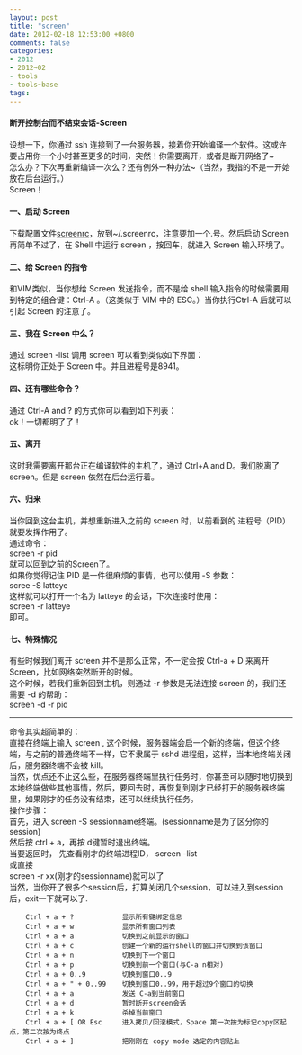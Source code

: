 ```yaml
---
layout: post
title: "screen"
date: 2012-02-18 12:53:00 +0800
comments: false
categories:
- 2012
- 2012~02
- tools
- tools~base
tags: 
---
```


#### 断开控制台而不结束会话-Screen

设想一下，你通过 ssh 连接到了一台服务器，接着你开始编译一个软件。这或许要占用你一个小时甚至更多的时间，突然！你需要离开，或者是断开网络了~  
怎么办？下次再重新编译一次么？还有例外一种办法~（当然，我指的不是一开始放在后台运行。）  
Screen！

#### 一、启动 Screen
下载配置文件[screenrc](/download/tools/screenrc)，放到~/.screenrc，注意要加一个.号。然后启动 Screen 再简单不过了，在 Shell 中运行 screen ，按回车，就进入 Screen 输入环境了。

#### 二、给 Screen 的指令
和VIM类似，当你想给 Screen 发送指令，而不是给 shell 输入指令的时候需要用到特定的组合键：Ctrl-A 。（这类似于 VIM 中的 ESC。）当你执行Ctrl-A 后就可以引起 Screen 的注意了。

#### 三、我在 Screen 中么？
通过 screen -list 调用 screen 可以看到类似如下界面：  
这标明你正处于 Screen 中。并且进程号是8941。

#### 四、还有哪些命令？
通过 Ctrl-A and ? 的方式你可以看到如下列表：  
ok！一切都明了了！

#### 五、离开
这时我需要离开那台正在编译软件的主机了，通过 Ctrl+A and D。我们脱离了 screen。但是 screen 依然在后台运行着。

#### 六、归来
当你回到这台主机，并想重新进入之前的 screen 时，以前看到的 进程号（PID）就要发挥作用了。  
通过命令：  
screen -r pid  
就可以回到之前的Screen了。  
如果你觉得记住 PID 是一件很麻烦的事情，也可以使用 -S 参数：  
scree  -S latteye  
这样就可以打开一个名为 latteye 的会话，下次连接时使用：  
screen -r latteye   
即可。

#### 七、特殊情况
有些时候我们离开 screen 并不是那么正常，不一定会按 Ctrl-a + D 来离开 Screen，比如网络突然断开的时候。  
这个时候，若我们重新回到主机，则通过 -r 参数是无法连接 screen 的，我们还需要 -d 的帮助：  
screen -d -r pid
 
-----
 
命令其实超简单的：  
直接在终端上输入 screen , 这个时候，服务器端会启一个新的终端，但这个终端，与之前的普通终端不一样，它不隶属于 sshd 进程组，这样，当本地终端关闭后，服务器终端不会被 kill。  
当然，优点还不止这么些，在服务器终端里执行任务时，你甚至可以随时地切换到本地终端做些其他事情，然后，要回去时，再恢复到刚才已经打开的服务器终端里，如果刚才的任务没有结束，还可以继续执行任务。  
操作步骤：  
首先，进入 screen -S sessionname终端。(sessionname是为了区分你的session)  
然后按 ctrl + a，再按 d键暂时退出终端。  
当要返回时， 先查看刚才的终端进程ID， screen -list  
或直接  
 screen -r xx(刚才的sessionname)就可以了   
当然，当你开了很多个session后，打算关闭几个session，可以进入到session后，exit一下就可以了.  
```
	Ctrl + a + ?            显示所有键绑定信息
	Ctrl + a + w            显示所有窗口列表
	Ctrl + a + a            切换到之前显示的窗口
	Ctrl + a + c            创建一个新的运行shell的窗口并切换到该窗口
	Ctrl + a + n            切换到下一个窗口
	Ctrl + a + p            切换到前一个窗口(与C-a n相对)
	Ctrl + a + 0..9         切换到窗口0..9
	Ctrl + a + " + 0..99    切换到窗口0..99，用于超过9个窗口的切换
	Ctrl + a + a            发送 C-a到当前窗口
	Ctrl + a + d            暂时断开screen会话
	Ctrl + a + k            杀掉当前窗口
	Ctrl + a + [ OR Esc     进入拷贝/回滚模式，Space 第一次按为标记copy区起点，第二次按为终点
	Ctrl + a + ]            把刚刚在 copy mode 选定的内容贴上
```
